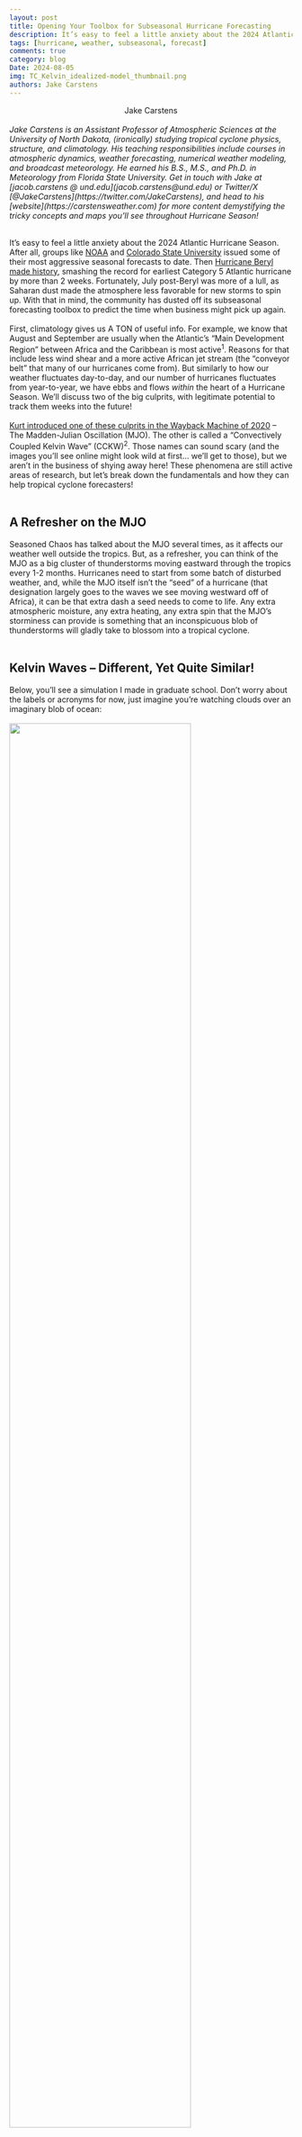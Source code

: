 ```yaml
---
layout: post
title: Opening Your Toolbox for Subseasonal Hurricane Forecasting
description: It’s easy to feel a little anxiety about the 2024 Atlantic Hurricane Season. After all, groups like NOAA and Colorado State University issued some of their most aggressive seasonal forecasts to date.
tags: [hurricane, weather, subseasonal, forecast]
comments: true
category: blog
Date: 2024-08-05
img: TC_Kelvin_idealized-model_thumbnail.png
authors: Jake Carstens
---
```


<div style="text-align: center">Jake Carstens</div>
<br>
<i>Jake Carstens is an Assistant Professor of Atmospheric Sciences at the University of North Dakota, (ironically) studying tropical cyclone physics, structure, and climatology. His teaching responsibilities include courses in atmospheric dynamics, weather forecasting, numerical weather modeling, and broadcast meteorology. He earned his B.S., M.S., and Ph.D. in Meteorology from Florida State University. Get in touch with Jake at [jacob.carstens @ und.edu](jacob.carstens@und.edu) or Twitter/X [@JakeCarstens](https://twitter.com/JakeCarstens), and head to his [website](https://carstensweather.com) for more content demystifying the tricky concepts and maps you’ll see throughout Hurricane Season!</i>
<br><br>

It’s easy to feel a little anxiety about the 2024 Atlantic Hurricane Season. After all, groups like [NOAA](https://www.noaa.gov/news-release/noaa-predicts-above-normal-2024-atlantic-hurricane-season) and [Colorado State University](https://tropical.colostate.edu/forecasting.html) issued some of their most aggressive seasonal forecasts to date. Then [Hurricane Beryl made history](https://satlib.cira.colostate.edu/event/hurricane-beryl/), smashing the record for earliest Category 5 Atlantic hurricane by more than 2 weeks. Fortunately, July post-Beryl was more of a lull, as Saharan dust made the atmosphere less favorable for new storms to spin up. With that in mind, the community has dusted off its subseasonal forecasting toolbox to predict the time when business might pick up again.
<br><br>
First, climatology gives us A TON of useful info. For example, we know that August and September are usually when the Atlantic’s “Main Development Region” between Africa and the Caribbean is most active<sup>1</sup>. Reasons for that include less wind shear and a more active African jet stream (the “conveyor belt” that many of our hurricanes come from). But similarly to how our weather fluctuates day-to-day, and our number of hurricanes fluctuates from year-to-year, we have ebbs and flows <i>within</i> the heart of a Hurricane Season. We’ll discuss two of the big culprits, with legitimate potential to track them weeks into the future!
<br><br>
[Kurt introduced one of these culprits in the Wayback Machine of 2020](https://seasonedchaos.github.io/Forecasting-Hurricanes-Beyond-Weather/) – The Madden-Julian Oscillation (MJO). The other is called a “Convectively Coupled Kelvin Wave” (CCKW)<sup>2</sup>. Those names can sound scary (and the images you’ll see online might look wild at first… we’ll get to those), but we aren’t in the business of shying away here! These phenomena are still active areas of research, but let’s break down the fundamentals and how they can help tropical cyclone forecasters!
<br><br>
<h2>A Refresher on the MJO</h2>

Seasoned Chaos has talked about the MJO several times, as it affects our weather well outside the tropics. But, as a refresher, you can think of the MJO as a big cluster of thunderstorms moving eastward through the tropics every 1-2 months. Hurricanes need to start from some batch of disturbed weather, and, while the MJO itself isn’t the “seed” of a hurricane (that designation largely goes to the waves we see moving westward off of Africa), it can be that extra dash a seed needs to come to life. Any extra atmospheric moisture, any extra heating, any extra spin that the MJO’s storminess can provide is something that an inconspicuous blob of thunderstorms will gladly take to blossom into a tropical cyclone.
<br><br>
<h2>Kelvin Waves – Different, Yet Quite Similar!</h2>

Below, you’ll see a simulation I made in graduate school. Don’t worry about the labels or acronyms for now, just imagine you’re watching clouds over an imaginary blob of ocean:
<br><br>
<img src="/assets/img/TC_Kelvin_idealized-model.gif" width="80%">
<br><sub><i>“Outgoing longwave radiation” (a proxy for cloud cover) in an idealized model simulation of the tropical atmosphere, where the sea surface temperature is the same everywhere. Used in [Carstens and Wing (2023)](https://journals.ametsoc.org/view/journals/atsc/80/9/JAS-D-22-0222.1.xml) to study behavior of organized convection, including tropical cyclones and Kelvin waves.
</i></sub>
<br><br>
All those hurricanes are wild, right? But watch again, and keep an eye along the dashed line! See those packets of clouds that keep moving from west to east? Those are the Kelvin waves! Didn’t we basically just describe the MJO as an eastward-moving blob of thunderstorms? Yes! The physics behind these two types of disturbances is different, and Kelvin waves move eastward more quickly than the MJO. But their influence on storms is quite similar: Kelvin waves themselves are not necessarily the seeds for hurricanes, but they too can give that extra dash the seed needs to become a tropical cyclone.
<br><br>
<h2>Unlocking Our Potential</h2>

Let’s talk about the actual forecasting applications, and how far we can go with them. Because the MJO and Kelvin waves are large-scale features, they can be reasonably modeled at subseasonal time scales. Of course this isn’t perfect, but the same way that we have “ensembles” to help us break down the track and intensity of a real-time hurricane, we can get a good feel for the range of possibilities using an ensemble of models<sup>3</sup>.
<br><br>
How do we track the MJO and Kelvin waves, when weather is happening at all scales, all the time? In other (Seasoned Chaos-approved) words, how can we separate out one slice of the weather pattern pie? By filtering our data in time! Which brings us to this (courtesy of [Dr. Mike Ventrice](https://mikeventrice.weebly.com)):
<br><br>
<img src="/assets/img/VP_July2021.png" width="95%">
<br><sub><i>Analyzed velocity potential at the 200 hPa pressure level on July 31, 2021, courtesy of [Mike Ventrice](https://mikeventrice.weebly.com). Arrows show the “irrotational” (diverging or converging) wind, while cool shading represents upper-level divergence and vice versa. Data were filtered in time to show the eastward progression of the MJO in this case, with a strong cell of rising air (upper-level divergence) over the eastern tropical Pacific.</i></sub>
<br><br>
I saw this plot in 2021, when forecasters were concerned that August was going to be eventful (spoiler, it was). The first time I came across something like this on social media… needless to say, I was confused, and my mind went here:
<br><br>
<img src="/assets/img/spongebob-meme.gif" width="30%">
<br><br>
But it’s not all that bad! What we’re showing here is called “Velocity Potential”, which actually answers a very simple question: Is air converging or diverging in the upper troposphere – 40,000 feet above us?
<br><br>
Velocity potential is a useful proxy for convection (or rising air, or thunderstorms). The GIF below breaks it down. Negative velocity potential (usually assessed at the 200 hPa pressure level) simply means air is diverging, or spreading out. This implies that air rises up from below to replace that lost mass, which is then fed by converging air in the lower atmosphere.
<br><br>
<img src="/assets/img/VP_div_diagram.gif" width="95%">
<br><sub><i>An illustration of a scenario with negative velocity potential, or upper-level diverging air.</i></sub>
<br><br>
That big blue blob in the 2021 image? That’s just a large area of anomalously active thunderstorm coverage over the Eastern Pacific, signified by negative velocity potential. In other words, air largely diverges in the upper atmosphere, replaced by rising air underneath. That blob moved east (associated largely with the MJO), added a dash to the thunderstorms already over the Atlantic and the rest was history. 7 tropical cyclones forming in the Atlantic in August 2021, including Hurricanes Grace, Henri, and Ida.
<br><br>
Finally, a cool way to visualize past and future movement of the MJO and Kelvin waves is via the Hovmoller diagram. Below in this example from August 2021, you see velocity potential shaded. As you move down the plot, you move forward in time, and as you move right, you move east. These streaks (dare I say… oscillations?) are these areas of disturbed weather moving eastward around the tropical atmosphere! Head [here](https://ncics.org/portfolio/monitor/mjo/) to see these in real-time, including forecasts up to 4 weeks into the future! 
<br><br>
<img src="/assets/img/Hovmoller_annotated.png" width="95%">
<br><sub><i>Example of a Hovmoller diagram, spanning approximately 6 months in time, showing the evolution of velocity potential throughout the global tropics. This is from the same 2021 time period as the velocity potential map above, with annotations relevant to that time period. Plot courtesy of [NOAA Climate Prediction Center](https://www.cpc.ncep.noaa.gov/products/precip/CWlink/MJO/mjo.shtml). </i></sub>
<br><br>
Keep this toolbox nearby as we approach the peak of the Hurricane Season! This doesn’t allow us to say things like “there will be a Category 2 hurricane in the central Atlantic in 16 days” (as much as TikTok wants to try). But it’s a great way for the forecasting community to sniff around for those handful of weeks throughout a season where we’ll want to pay a little extra attention.
<br><br>

<br><br>
<div style="text-align: right"> <i>Written by: <a href="https://carstensweather.com">Jake Carstens</a></i> </div>
<div style="text-align: right"> <i>Graphics credit to: Jake Carstens (idealized model animation/thumbnail, velocity potential-divergence animation, annotation of Hovmoller), Mike Ventrice's site (velocity potential for July 2021), NOAA CPC (velocity potential Hovmoller diagram) </i></div>
<br><br>
Footnotes:
<br>
<sup>1</sup>See [this great article](https://michaelrlowry.substack.com/p/dont-be-fooled-by-the-july-tropical) by fellow Florida State grad (sorry to the Canes that run this blog…) Michael Lowry on why hurricane activity often cranks up in August.
<br>
<sup>2</sup>I’ll give a Cane a shoutout here, as recent Miami PhD graduate Quinton Lawton has done some [really cool research](https://journals.ametsoc.org/view/journals/mwre/150/8/MWR-D-21-0321.1.xml) on CCKWs!
<br>
<sup>3</sup>See [this recent Seasoned Chaos article](https://seasonedchaos.github.io/Feast-Your-Eyes-On-The-North-American-Multi-Model-Ensemble/) on the NMME for more about ensemble forecasting.




